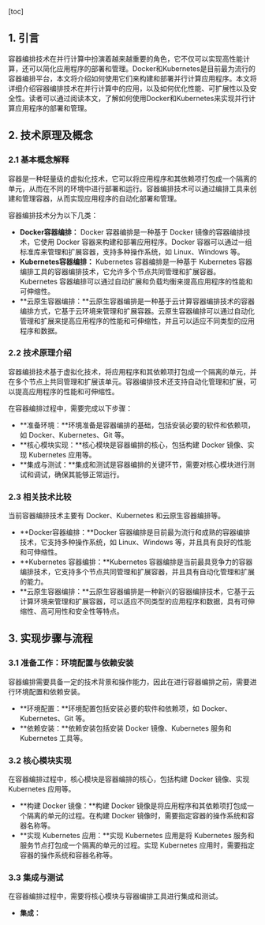 
[toc]                    
                
                
## 1. 引言

容器编排技术在并行计算中扮演着越来越重要的角色，它不仅可以实现高性能计算，还可以简化应用程序的部署和管理。Docker和Kubernetes是目前最为流行的容器编排平台，本文将介绍如何使用它们来构建和部署并行计算应用程序。本文将详细介绍容器编排技术在并行计算中的应用，以及如何优化性能、可扩展性以及安全性。读者可以通过阅读本文，了解如何使用Docker和Kubernetes来实现并行计算应用程序的部署和管理。

## 2. 技术原理及概念

### 2.1 基本概念解释

容器是一种轻量级的虚拟化技术，它可以将应用程序和其依赖项打包成一个隔离的单元，从而在不同的环境中进行部署和运行。容器编排技术可以通过编排工具来创建和管理容器，从而实现应用程序的自动化部署和管理。

容器编排技术分为以下几类：

- **Docker容器编排：** Docker 容器编排是一种基于 Docker 镜像的容器编排技术，它使用 Docker 容器来构建和部署应用程序。Docker 容器可以通过一组标准库来管理和扩展容器，支持多种操作系统，如 Linux、Windows 等。
- **Kubernetes容器编排：** Kubernetes 容器编排是一种基于 Kubernetes 容器编排工具的容器编排技术，它允许多个节点共同管理和扩展容器。Kubernetes 容器编排可以通过自动扩展和负载均衡来提高应用程序的性能和可伸缩性。
- **云原生容器编排：**云原生容器编排是一种基于云计算容器编排技术的容器编排方式，它基于云环境来管理和扩展容器。云原生容器编排可以通过自动化管理和扩展来提高应用程序的性能和可伸缩性，并且可以适应不同类型的应用程序和数据。

### 2.2 技术原理介绍

容器编排技术基于虚拟化技术，将应用程序和其依赖项打包成一个隔离的单元，并在多个节点上共同管理和扩展该单元。容器编排技术还支持自动化管理和扩展，可以提高应用程序的性能和可伸缩性。

在容器编排过程中，需要完成以下步骤：

- **准备环境：**环境准备是容器编排的基础，包括安装必要的软件和依赖项，如 Docker、Kubernetes、Git 等。
- **核心模块实现：**核心模块是容器编排的核心，包括构建 Docker 镜像、实现 Kubernetes 应用等。
- **集成与测试：**集成和测试是容器编排的关键环节，需要对核心模块进行测试和调试，确保其能够正常运行。

### 2.3 相关技术比较

当前容器编排技术主要有 Docker、Kubernetes 和云原生容器编排等。

- **Docker容器编排：**Docker 容器编排是目前最为流行和成熟的容器编排技术，它支持多种操作系统，如 Linux、Windows 等，并且具有良好的性能和可伸缩性。
- **Kubernetes 容器编排：**Kubernetes 容器编排是当前最具竞争力的容器编排技术，它支持多个节点共同管理和扩展容器，并且具有自动化管理和扩展的能力。
- **云原生容器编排：**云原生容器编排是一种新兴的容器编排技术，它基于云计算环境来管理和扩展容器，可以适应不同类型的应用程序和数据，具有可伸缩性、高可用性和安全性等特点。

## 3. 实现步骤与流程

### 3.1 准备工作：环境配置与依赖安装

容器编排需要具备一定的技术背景和操作能力，因此在进行容器编排之前，需要进行环境配置和依赖安装。

- **环境配置：**环境配置包括安装必要的软件和依赖项，如 Docker、Kubernetes、Git 等。
- **依赖安装：**依赖安装包括安装 Docker 镜像、Kubernetes 服务和 Kubernetes 工具等。

### 3.2 核心模块实现

在容器编排过程中，核心模块是容器编排的核心，包括构建 Docker 镜像、实现 Kubernetes 应用等。

- **构建 Docker 镜像：**构建 Docker 镜像是将应用程序和其依赖项打包成一个隔离的单元的过程。在构建 Docker 镜像时，需要指定容器的操作系统和容器名称等。
- **实现 Kubernetes 应用：**实现 Kubernetes 应用是将 Kubernetes 服务和服务节点打包成一个隔离的单元的过程。实现 Kubernetes 应用时，需要指定容器的操作系统和容器名称等。

### 3.3 集成与测试

在容器编排过程中，需要将核心模块与容器编排工具进行集成和测试。

- **集成：**

